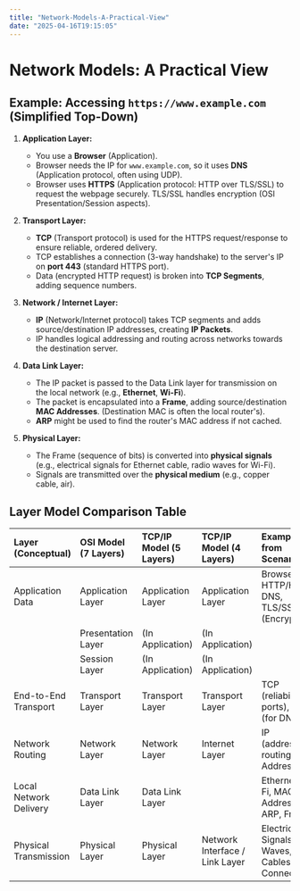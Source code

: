 ```yaml
---
title: "Network-Models-A-Practical-View"
date: "2025-04-16T19:15:05"
---
```


# Network Models: A Practical View

## Example: Accessing `https://www.example.com` (Simplified Top-Down)

1.  **Application Layer:**
    * You use a **Browser** (Application).
    * Browser needs the IP for `www.example.com`, so it uses **DNS** (Application protocol, often using UDP).
    * Browser uses **HTTPS** (Application protocol: HTTP over TLS/SSL) to request the webpage securely. TLS/SSL handles encryption (OSI Presentation/Session aspects).

2.  **Transport Layer:**
    * **TCP** (Transport protocol) is used for the HTTPS request/response to ensure reliable, ordered delivery.
    * TCP establishes a connection (3-way handshake) to the server's IP on **port 443** (standard HTTPS port).
    * Data (encrypted HTTP request) is broken into **TCP Segments**, adding sequence numbers.

3.  **Network / Internet Layer:**
    * **IP** (Network/Internet protocol) takes TCP segments and adds source/destination IP addresses, creating **IP Packets**.
    * IP handles logical addressing and routing across networks towards the destination server.

4.  **Data Link Layer:**
    * The IP packet is passed to the Data Link layer for transmission on the local network (e.g., **Ethernet**, **Wi-Fi**).
    * The packet is encapsulated into a **Frame**, adding source/destination **MAC Addresses**. (Destination MAC is often the local router's).
    * **ARP** might be used to find the router's MAC address if not cached.

5.  **Physical Layer:**
    * The Frame (sequence of bits) is converted into **physical signals** (e.g., electrical signals for Ethernet cable, radio waves for Wi-Fi).
    * Signals are transmitted over the **physical medium** (e.g., copper cable, air).

## Layer Model Comparison Table

| Layer (Conceptual)    | OSI Model (7 Layers)      | TCP/IP Model (5 Layers) | TCP/IP Model (4 Layers)     | Examples from Scenario                             | Data Unit (Typical) |
| :-------------------- | :------------------------ | :---------------------- | :-------------------------- | :------------------------------------------------- | :------------------ |
| Application Data      | Application Layer         | Application Layer       | Application Layer           | Browser, HTTP/HTTPS, DNS, TLS/SSL (Encryption)     | Data                |
|                       | Presentation Layer        | (In Application)        | (In Application)            |                                                    |                     |
|                       | Session Layer             | (In Application)        | (In Application)            |                                                    |                     |
| End-to-End Transport  | Transport Layer           | Transport Layer         | Transport Layer             | TCP (reliability, ports), UDP (for DNS)            | Segment (TCP/UDP)   |
| Network Routing       | Network Layer             | Network Layer           | Internet Layer              | IP (addressing, routing), IP Addresses             | Packet              |
| Local Network Delivery| Data Link Layer           | Data Link Layer         |                             | Ethernet, Wi-Fi, MAC Addresses, ARP, Frame         | Frame               |
| Physical Transmission | Physical Layer            | Physical Layer          | Network Interface / Link Layer| Electrical Signals, Radio Waves, Cables, Connectors| Bit                 |